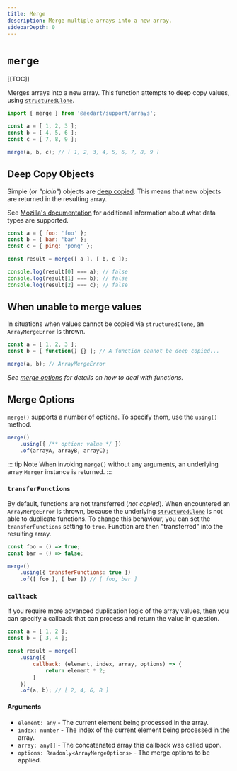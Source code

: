 ```yaml
---
title: Merge
description: Merge multiple arrays into a new array.
sidebarDepth: 0
---
```


# `merge`

[[TOC]]

Merges arrays into a new array.
This function attempts to deep copy values, using [`structuredClone`](https://developer.mozilla.org/en-US/docs/Web/API/structuredClone).

```js
import { merge } from '@aedart/support/arrays';

const a = [ 1, 2, 3 ];
const b = [ 4, 5, 6 ];
const c = [ 7, 8, 9 ];

merge(a, b, c); // [ 1, 2, 3, 4, 5, 6, 7, 8, 9 ]
```

## Deep Copy Objects

Simple (_or "plain"_) objects are [deep copied](https://developer.mozilla.org/en-US/docs/Glossary/Deep_copy).
This means that new objects are returned in the resulting array.

See [Mozilla's documentation](https://developer.mozilla.org/en-US/docs/Web/API/Web_Workers_API/Structured_clone_algorithm) for additional
information about what data types are supported.

```js
const a = { foo: 'foo' };
const b = { bar: 'bar' };
const c = { ping: 'pong' };

const result = merge([ a ], [ b, c ]);

console.log(result[0] === a); // false
console.log(result[1] === b); // false
console.log(result[2] === c); // false
```

## When unable to merge values

In situations when values cannot be copied via `structuredClone`, an `ArrayMergeError` is thrown.

```js
const a = [ 1, 2, 3 ];
const b = [ function() {} ]; // A function cannot be deep copied...

merge(a, b); // ArrayMergeError
```

_See [merge options](#merge-options) for details on how to deal with functions._

## Merge Options <Badge type="tip" text="Available since v0.11" vertical="middle" />

`merge()` supports a number of options. To specify thom, use the `using()` method.

```js
merge()
    .using({ /** option: value */ })
    .of(arrayA, arrayB, arrayC);
```

::: tip Note
When invoking `merge()` without any arguments, an underlying array `Merger` instance is returned.
:::

### `transferFunctions`

By default, functions are not transferred (_not copied_). When encountered an `ArrayMergeError` is thrown, because
the underlying [`structuredClone`](https://developer.mozilla.org/en-US/docs/Web/API/structuredClone) is not able to
duplicate functions. To change this behaviour, you can set the `transferFunctions` setting to `true`. Function are then
"transferred" into the resulting array.

```js
const foo = () => true;
const bar = () => false;

merge()
    .using({ transferFunctions: true })
    .of([ foo ], [ bar ]) // [ foo, bar ]
```

### `callback`

If you require more advanced duplication logic of the array values, then you can specify a callback that can process and
return the value in question.

```js
const a = [ 1, 2 ];
const b = [ 3, 4 ];

const result = merge()
    .using({
        callback: (element, index, array, options) => {
            return element * 2;
        }
    })
    .of(a, b); // [ 2, 4, 6, 8 ]
```

#### Arguments

* `element: any` - The current element being processed in the array.
* `index: number` - The index of the current element being processed in the array.
* `array: any[]` - The concatenated array this callback was called upon.
* `options: Readonly<ArrayMergeOptions>` - The merge options to be applied.
